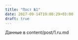 ```yaml
---
title: "Пост №1"
date: 2017-09-14T19:00:29+03:00
draft: true
---
```


Данные в content/post/1.ru.md
